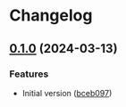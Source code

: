 # Changelog

## [0.1.0](https://github.com/flovogt/test-lib-rp-sp/compare/sam-lib-v0.0.1...sam-lib-v0.1.0) (2024-03-13)


### Features

* Initial version ([bceb097](https://github.com/flovogt/test-lib-rp-sp/commit/bceb09793a69d5b9a3ccef18b3707ebe2ee7e694))
